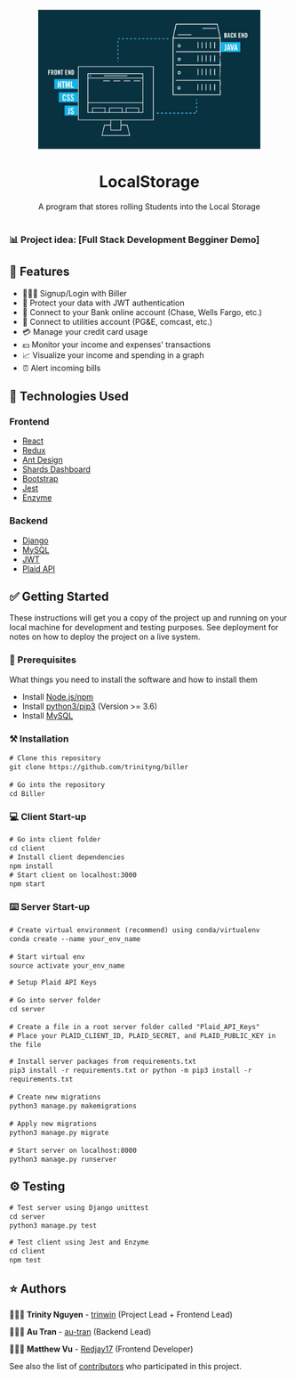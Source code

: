<p align="center">
    <img width="400" src="./Local Storage/images/development.jpg">
</p>

<h1 align="center">LocalStorage</h1>

<div align="center">
A program that stores rolling Students into the Local Storage </br></br>
</div>

### 📊 Project idea: [Full Stack Development Begginer Demo]

## 🌟 Features

- 🙍🏻‍♀️ Signup/Login with Biller
- 🔏 Protect your data with JWT authentication
- 🏦 Connect to your Bank online account (Chase, Wells Fargo, etc.)
- 📑 Connect to utilities account (PG&E, comcast, etc.)
- 💳 Manage your credit card usage
- 💵 Monitor your income and expenses' transactions
- 📈 Visualize your income and spending in a graph
- ⏰ Alert incoming bills

## 📂 Technologies Used

### Frontend

- [React](https://github.com/facebook/react)
- [Redux](https://github.com/reduxjs/redux)
- [Ant Design](https://github.com/ant-design/ant-design)
- [Shards Dashboard](https://github.com/DesignRevision/shards-dashboard)
- [Bootstrap](https://github.com/twbs/bootstrap)
- [Jest](https://github.com/facebook/jest)
- [Enzyme](https://github.com/FormidableLabs/enzyme-matchers/tree/master/packages/jest-enzyme)

### Backend

- [Django](https://github.com/django/django)
- [MySQL](https://www.mysql.com/)
- [JWT](https://github.com/jpadilla/pyjwt)
- [Plaid API](https://github.com/plaid/plaid-python)

## ✅ Getting Started

These instructions will get you a copy of the project up and running on your local machine for development and testing purposes. See deployment for notes on how to deploy the project on a live system.

### 📍 Prerequisites

What things you need to install the software and how to install them

- Install [Node.js/npm](https://nodejs.org/en/download/)
- Install [python3/pip3](https://www.python.org/downloads/) (Version >= 3.6)
- Install [MySQL](https://dev.mysql.com/doc/mysql-installation-excerpt/5.7/en/)

### ⚒️ Installation

```
# Clone this repository
git clone https://github.com/trinityng/biller

# Go into the repository
cd Biller
```

### 💻 Client Start-up

```
# Go into client folder
cd client
# Install client dependencies
npm install
# Start client on localhost:3000
npm start
```

### ⌨️ Server Start-up

```
# Create virtual environment (recommend) using conda/virtualenv
conda create --name your_env_name

# Start virtual env
source activate your_env_name
```

```
# Setup Plaid API Keys

# Go into server folder
cd server

# Create a file in a root server folder called "Plaid_API_Keys"
# Place your PLAID_CLIENT_ID, PLAID_SECRET, and PLAID_PUBLIC_KEY in the file
```

```
# Install server packages from requirements.txt
pip3 install -r requirements.txt or python -m pip3 install -r requirements.txt

# Create new migrations
python3 manage.py makemigrations

# Apply new migrations
python3 manage.py migrate

# Start server on localhost:8000
python3 manage.py runserver
```

## ⚙️ Testing

```
# Test server using Django unittest
cd server
python3 manage.py test
```

```
# Test client using Jest and Enzyme
cd client
npm test
```

## ⭐️ Authors

👩🏻‍💻 **Trinity Nguyen** - [trinwin](https://github.com/trinwin) (Project Lead + Frontend Lead)

👨🏻‍💻 **Au Tran** - [au-tran](https://github.com/au-tran) (Backend Lead)

👨🏻‍💻 **Matthew Vu** - [Redjay17](https://github.com/Redjay17) (Frontend Developer)

See also the list of [contributors](https://github.com/trinityng/Biller/contributors) who participated in this project.
